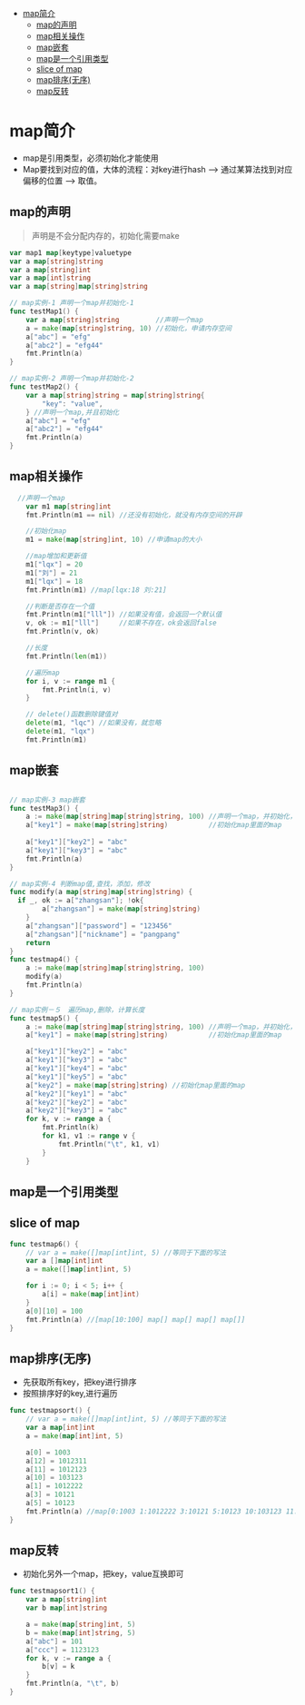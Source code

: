 - [map简介](#map简介)
	- [map的声明](#map的声明)
	- [map相关操作](#map相关操作)
	- [map嵌套](#map嵌套)
	- [map是一个引用类型](#map是一个引用类型)
	- [slice of map](#slice-of-map)
	- [map排序(无序)](#map排序无序)
	- [map反转](#map反转)
# map简介

- map是引用类型，必须初始化才能使用
- Map要找到对应的值，大体的流程：对key进行hash —> 通过某算法找到对应偏移的位置  —> 取值。

## map的声明

> 声明是不会分配内存的，初始化需要make
```go
var map1 map[keytype]valuetype
var a map[string]string
var a map[string]int
var a map[int]string
var a map[string]map[string]string

// map实例-1 声明一个map并初始化-1
func testMap1() {
	var a map[string]string         //声明一个map
	a = make(map[string]string, 10) //初始化，申请内存空间
	a["abc"] = "efg"
	a["abc2"] = "efg44"
	fmt.Println(a)
}

// map实例-2 声明一个map并初始化-2
func testMap2() {
	var a map[string]string = map[string]string{
		"key": "value",
	} //声明一个map,并且初始化
	a["abc"] = "efg"
	a["abc2"] = "efg44"
	fmt.Println(a)
}
```
## map相关操作

```go
  //声明一个map
	var m1 map[string]int
	fmt.Println(m1 == nil) //还没有初始化，就没有内存空间的开辟

	//初始化map
	m1 = make(map[string]int, 10) //申请map的大小

	//map增加和更新值
	m1["lqx"] = 20
	m1["刘"] = 21
	m1["lqx"] = 18
	fmt.Println(m1) //map[lqx:18 刘:21]

	//判断是否存在一个值
	fmt.Println(m1["lll"]) //如果没有值，会返回一个默认值
	v, ok := m1["lll"]     //如果不存在，ok会返回false
	fmt.Println(v, ok)

	//长度
	fmt.Println(len(m1))

	//遍历map
	for i, v := range m1 {
		fmt.Println(i, v)
	}

	// delete()函数删除键值对
	delete(m1, "lqc") //如果没有，就忽略
	delete(m1, "lqx")
	fmt.Println(m1)
```



## map嵌套

```go

// map实例-3 map嵌套
func testMap3() {
	a := make(map[string]map[string]string, 100) //声明一个map，并初始化，指定大小为100
	a["key1"] = make(map[string]string)          //初始化map里面的map
  
	a["key1"]["key2"] = "abc"
	a["key1"]["key3"] = "abc"
	fmt.Println(a)
}

// map实例-4 判断map值,查找，添加，修改
func modify(a map[string]map[string]string) {
  if _, ok := a["zhangsan"]; !ok{
		a["zhangsan"] = make(map[string]string)
	}
	a["zhangsan"]["password"] = "123456"
	a["zhangsan"]["nickname"] = "pangpang"
	return
}
func testmap4() {
	a := make(map[string]map[string]string, 100)
	modify(a)
	fmt.Println(a)
}

// map实例－５　遍历map,删除，计算长度
func testmap5() {
	a := make(map[string]map[string]string, 100) //声明一个map，并初始化，指定大小为100
	a["key1"] = make(map[string]string)          //初始化map里面的map

	a["key1"]["key2"] = "abc"
	a["key1"]["key3"] = "abc"
	a["key1"]["key4"] = "abc"
	a["key1"]["key5"] = "abc"
	a["key2"] = make(map[string]string) //初始化map里面的map
	a["key2"]["key1"] = "abc"
	a["key2"]["key2"] = "abc"
	a["key2"]["key3"] = "abc"
	for k, v := range a {
		fmt.Println(k)
		for k1, v1 := range v {
			fmt.Println("\t", k1, v1)
		}
	}
```

## map是一个引用类型

## slice of map
```go
func testmap6() {
	// var a = make([]map[int]int, 5) //等同于下面的写法
	var a []map[int]int
	a = make([]map[int]int, 5)

	for i := 0; i < 5; i++ {
		a[i] = make(map[int]int)
	}
	a[0][10] = 100
	fmt.Println(a) //[map[10:100] map[] map[] map[] map[]]
}
```

## map排序(无序)
- 先获取所有key，把key进行排序
- 按照排序好的key,进行遍历
```go
func testmapsort() {
	// var a = make([]map[int]int, 5) //等同于下面的写法
	var a map[int]int
	a = make(map[int]int, 5)

	a[0] = 1003
	a[12] = 1012311
	a[11] = 1012123
	a[10] = 103123
	a[1] = 1012222
	a[3] = 10121
	a[5] = 10123
	fmt.Println(a) //map[0:1003 1:1012222 3:10121 5:10123 10:103123 11:1012123 12:1012311]
}
```
## map反转
- 初始化另外一个map，把key，value互换即可
```go
func testmapsort1() {
	var a map[string]int
	var b map[int]string

	a = make(map[string]int, 5)
	b = make(map[int]string, 5)
	a["abc"] = 101
	a["ccc"] = 1123123
	for k, v := range a {
		b[v] = k
	}
	fmt.Println(a, "\t", b)
}
```
